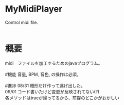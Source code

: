 # MyMidiPlayer
Control midi file. <br>
<br>
# 概要
midi　ファイルを加工するためのjavaプログラム。<br>
<br>
#機能
音量, BPM, 音色, の操作は必須。<br>
<br>
#進捗
08/31 概形だけ作って逃げ出した。<br>
09/01 コード書いたけど変更が反映されてない(?)<br>
      各メソッドはtrueが帰ってるから、前提のどこかがおかしい<br>
<br>
